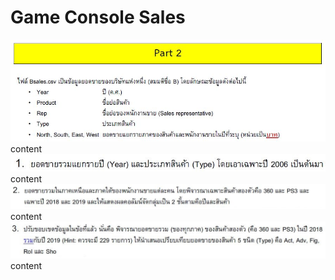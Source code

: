 
# Game Console Sales
![img1](/questions/q2.jpg)
content
![img2](/questions/q21.jpg)
content
![img3](/questions/q22.jpg)
content
![img4](/questions/q23.jpg)
content